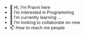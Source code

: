 - 👋 Hi, I’m Pravin here 
- 👀 I’m interested in Programming 
- 🌱 I’m currently learning ...
- 💞️ I’m looking to collaborate on new 
- 📫 How to reach me people 

<!---
blackshadow235/blackshadow235 is a ✨ special ✨ repository because its `README.md` (this file) appears on your GitHub profile.
You can click the Preview link to take a look at your changes.
--->
